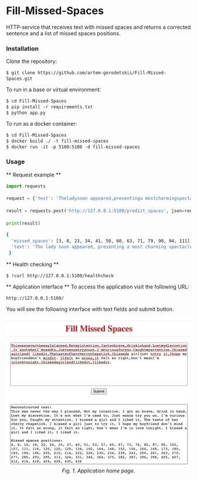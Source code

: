 # Fill-Missed-Spaces
HTTP-service that receives text with missed spaces and returns a corrected sentence and a list of missed spaces positions.

### Installation
Clone the repository:
```
$ git clone https://github.com/artem-gorodetskii/Fill-Missed-Spaces.git
```

To run in a base or virtual environment:
```
$ cd Fill-Missed-Spaces
$ pip install -r requirements.txt
$ python app.py
```

To run as a docker container:
```
$ cd Fill-Missed-Spaces
$ docker build ./ -t fill-missed-spaces
$ docker run -it -p 5100:5100 -d fill-missed-spaces
```

### Usage
** Request example **
``` python
import requests

request = {'text': 'Theladysoon appeared,presentinga mostcharmingspectacleofperfectbeauty,set off bythemost appropriateadornments.'}

result = requests.post('http://127.0.0.1:5100/predict_spaces', json=request).json()

print(result)
```
``` bash
{
  'missed_spaces': [3, 8, 23, 34, 41, 50, 60, 63, 71, 79, 90, 94, 111],
  'text': 'The lady soon appeared, presenting a most charming spectacle of perfect beauty, set off by the most appropriate adornments.'
 }
```

** Health checking **
```
$ !curl http://127.0.0.1:5100/healthcheck
```

** Application interface **
To access the application visit the following URL:
```
http://127.0.0.1:5100/
```
You will see the following interface with text fields and submit button.

<p align="center">
  <img alt="img-name" src="assets/homepage_screen_shot.png" width="800">
  <br>
    <em>Fig. 1. Application home page.</em>
</p>
